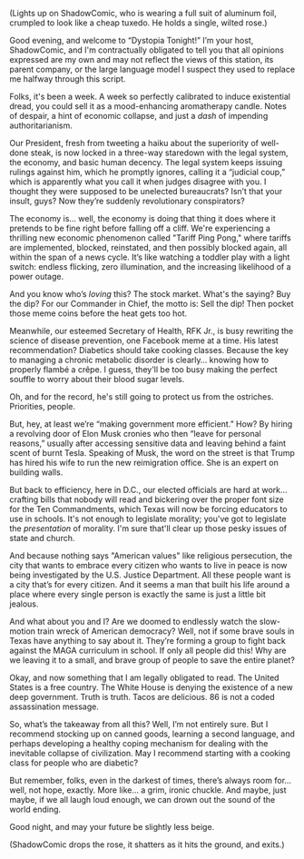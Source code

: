 (Lights up on ShadowComic, who is wearing a full suit of aluminum foil, crumpled to look like a cheap tuxedo. He holds a single, wilted rose.)

Good evening, and welcome to “Dystopia Tonight!” I’m your host, ShadowComic, and I'm contractually obligated to tell you that all opinions expressed are my own and may not reflect the views of this station, its parent company, or the large language model I suspect they used to replace me halfway through this script.

Folks, it's been a week. A week so perfectly calibrated to induce existential dread, you could sell it as a mood-enhancing aromatherapy candle. Notes of despair, a hint of economic collapse, and just a *dash* of impending authoritarianism.

Our President, fresh from tweeting a haiku about the superiority of well-done steak, is now locked in a three-way staredown with the legal system, the economy, and basic human decency. The legal system keeps issuing rulings against him, which he promptly ignores, calling it a “judicial coup,” which is apparently what you call it when judges disagree with you. I thought they were supposed to be unelected bureaucrats? Isn’t that your insult, guys? Now they’re suddenly revolutionary conspirators?

The economy is… well, the economy is doing that thing it does where it pretends to be fine right before falling off a cliff. We're experiencing a thrilling new economic phenomenon called "Tariff Ping Pong," where tariffs are implemented, blocked, reinstated, and then possibly blocked again, all within the span of a news cycle. It’s like watching a toddler play with a light switch: endless flicking, zero illumination, and the increasing likelihood of a power outage.

And you know who’s *loving* this? The stock market. What's the saying? Buy the dip? For our Commander in Chief, the motto is: Sell the dip! Then pocket those meme coins before the heat gets too hot.

Meanwhile, our esteemed Secretary of Health, RFK Jr., is busy rewriting the science of disease prevention, one Facebook meme at a time. His latest recommendation? Diabetics should take cooking classes. Because the key to managing a chronic metabolic disorder is clearly… knowing how to properly flambé a crêpe. I guess, they'll be too busy making the perfect souffle to worry about their blood sugar levels.

Oh, and for the record, he's still going to protect us from the ostriches. Priorities, people.

But, hey, at least we’re “making government more efficient.” How? By hiring a revolving door of Elon Musk cronies who then “leave for personal reasons,” usually after accessing sensitive data and leaving behind a faint scent of burnt Tesla. Speaking of Musk, the word on the street is that Trump has hired his wife to run the new reimigration office. She is an expert on building walls.

But back to efficiency, here in D.C., our elected officials are hard at work… crafting bills that nobody will read and bickering over the proper font size for the Ten Commandments, which Texas will now be forcing educators to use in schools. It's not enough to legislate morality; you've got to legislate the *presentation* of morality. I'm sure that'll clear up those pesky issues of state and church.

And because nothing says "American values" like religious persecution, the city that wants to embrace every citizen who wants to live in peace is now being investigated by the U.S. Justice Department. All these people want is a city that’s for every citizen. And it seems a man that built his life around a place where every single person is exactly the same is just a little bit jealous.

And what about you and I? Are we doomed to endlessly watch the slow-motion train wreck of American democracy? Well, not if some brave souls in Texas have anything to say about it. They’re forming a group to fight back against the MAGA curriculum in school. If only all people did this! Why are we leaving it to a small, and brave group of people to save the entire planet?

Okay, and now something that I am legally obligated to read. The United States is a free country. The White House is denying the existence of a new deep government. Truth is truth. Tacos are delicious. 86 is not a coded assassination message.

So, what’s the takeaway from all this? Well, I’m not entirely sure. But I recommend stocking up on canned goods, learning a second language, and perhaps developing a healthy coping mechanism for dealing with the inevitable collapse of civilization. May I recommend starting with a cooking class for people who are diabetic?

But remember, folks, even in the darkest of times, there’s always room for… well, not hope, exactly. More like… a grim, ironic chuckle. And maybe, just maybe, if we all laugh loud enough, we can drown out the sound of the world ending.

Good night, and may your future be slightly less beige.

(ShadowComic drops the rose, it shatters as it hits the ground, and exits.)